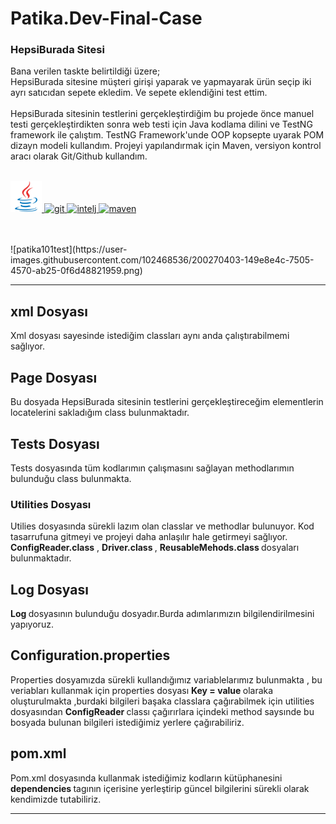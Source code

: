 # Patika.Dev-Final-Case

### HepsiBurada Sitesi <br/>

Bana verilen taskte belirtildiği üzere; 
<br/>HepsiBurada sitesine müşteri girişi yaparak ve yapmayarak ürün seçip iki ayrı satıcıdan sepete ekledim. Ve sepete eklendiğini test ettim.
<br/>
<br/>
HepsiBurada sitesinin testlerini gerçekleştirdiğim bu projede önce manuel testi gerçekleştirdikten sonra
web testi için Java kodlama dilini ve  TestNG framework ile çalıştım. TestNG Framework'unde
OOP kopsepte uyarak POM dizayn modeli kullandım. 
Projeyi yapılandırmak için Maven, versiyon kontrol aracı olarak Git/Github kullandım. 
<br/>
<br/>

<a href="https://www.java.com" target="_blank" rel="noreferrer"> <img src="https://raw.githubusercontent.com/devicons/devicon/master/icons/java/java-original.svg" alt="java" width="50" height="50"/> </a>
<a href="https://git-scm.com/" target="_blank" rel="noreferrer"> <img src="https://www.vectorlogo.zone/logos/git-scm/git-scm-icon.svg" alt="git" width="40" height="40"/> </a>
<a href="https://www.intelj.com" target="_blank" rel="noreferrer"> <img src="https://encrypted-tbn0.gstatic.com/images?q=tbn:ANd9GcQak-N8W03mK25slV1lwM80i0y1obRPPJOaLA&usqp=CAU" alt="intelj" width="80" height="40"/> </a>
<a href="https://www.maven.com" target="_blank" rel="noreferrer"> <img src="https://koraypeker.com/wp-content/uploads/2018/06/1_xsrKVt69q3JsZzLD-ldekQ.jpeg" alt="maven" width="100" height="40"/> </a>

<br/>
<br/>
![patika101test](https://user-images.githubusercontent.com/102468536/200270403-149e8e4c-7505-4570-ab25-0f6d48821959.png)

<br/>

<hr/>

## xml Dosyası <br/>
Xml dosyası sayesinde istediğim classları aynı anda çalıştırabilmemi sağlıyor. 

## Page Dosyası <br/>
Bu dosyada HepsiBurada sitesinin testlerini gerçekleştireceğim elementlerin locatelerini sakladığım class bulunmaktadır. 

## Tests Dosyası <br/>
Tests dosyasında  tüm kodlarımın çalışmasını sağlayan methodlarımın bulunduğu class bulunmakta. 
 
### Utilities Dosyası <br/>
Utilies dosyasında sürekli lazım olan classlar ve methodlar bulunuyor. Kod tasarrufuna gitmeyi ve projeyi daha anlaşılır hale getirmeyi sağlıyor. 
<b> ConfigReader.class</b> , <b> Driver.class </b> ,  <b> ReusableMehods.class </b>   dosyaları bulunmaktadır. 

## Log Dosyası <br/>
<b> Log </b> dosyasının bulunduğu dosyadır.Burda adımlarımızın bilgilendirilmesini yapıyoruz.

## <b> Configuration.properties </b>
Properties dosyamızda sürekli kullandığımız variablelarımız bulunmakta , bu veriabları kullanmak için properties dosyası <b> Key  =  value </b> olaraka oluşturulmakta ,burdaki bilgileri başaka classlara çağırabilmek için utilities dosyasından
<b> ConfigReader </b> classı çağırırlara içindeki method saysınde bu bosyada bulunan bilgileri istediğimiz yerlere çağırabiliriz.

## pom.xml
Pom.xml dosyasında kullanmak istediğimiz kodların kütüphanesini  <b> dependencies </b> tagının içerisine yerleştirip güncel bilgilerini sürekli olarak kendimizde tutabiliriz.

<hr/>



 





<br/>
